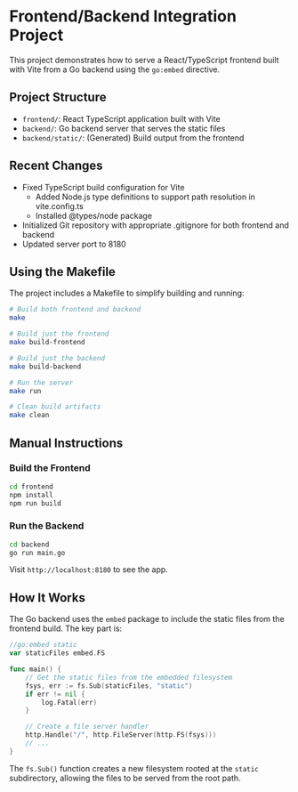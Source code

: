 # Frontend/Backend Integration Project

This project demonstrates how to serve a React/TypeScript frontend built with Vite from a Go backend using the `go:embed` directive.

## Project Structure

- `frontend/`: React TypeScript application built with Vite
- `backend/`: Go backend server that serves the static files
- `backend/static/`: (Generated) Build output from the frontend

## Recent Changes

- Fixed TypeScript build configuration for Vite
  - Added Node.js type definitions to support path resolution in vite.config.ts
  - Installed @types/node package
- Initialized Git repository with appropriate .gitignore for both frontend and backend
- Updated server port to 8180

## Using the Makefile

The project includes a Makefile to simplify building and running:

```bash
# Build both frontend and backend
make

# Build just the frontend
make build-frontend

# Build just the backend
make build-backend

# Run the server
make run

# Clean build artifacts
make clean
```

## Manual Instructions

### Build the Frontend

```bash
cd frontend
npm install
npm run build
```

### Run the Backend

```bash
cd backend
go run main.go
```

Visit `http://localhost:8180` to see the app.

## How It Works

The Go backend uses the `embed` package to include the static files from the frontend build. The key part is:

```go
//go:embed static
var staticFiles embed.FS

func main() {
    // Get the static files from the embedded filesystem
    fsys, err := fs.Sub(staticFiles, "static")
    if err != nil {
        log.Fatal(err)
    }

    // Create a file server handler
    http.Handle("/", http.FileServer(http.FS(fsys)))
    // ...
}
```

The `fs.Sub()` function creates a new filesystem rooted at the `static` subdirectory, allowing the files to be served from the root path.